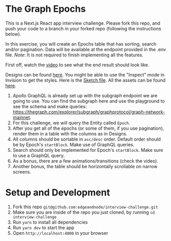 # The Graph Epochs

This is a Next.js React app interview challenge. Please fork this repo, and push your code to a branch in your forked repo (following the instructions below).

In this exercise, you will create an Epochs table that has sorting, search and/or pagination. Data will be available at the endpoint provided in the .env file. _Note_: It is not required to finish implementing all the features.

First off, watch the [video](https://storage.googleapis.com/graph-web/blog/The%20Graph%20-%20Table.mov) to see what the end result should look like.

Designs can be found [here](https://invis.io/6WZZK4QUGFZ). You might be able to use the "Inspect" mode in Invision to get the styles. Here is the [Sketch file](https://storage.googleapis.com/graph-web/blog/The%20Graph%20-%20Table.sketch). All the assets can be found [here](https://storage.googleapis.com/graph-web/blog/Table%20Assets.zip).

1. Apollo GraphQL is already set up with the subgraph endpoint we are going to use. You can find the subgraph here and use the playground to see the schema and make queries: https://thegraph.com/explorer/subgraph/graphprotocol/graph-network-mainnet.
2. For this challenge, we will query the Entity called `Epoch`.
3. After you get all of the epochs (or some of them, if you use pagination), render them in a table with the columns as in Designs.
4. All columns should be sortable in `asc/desc` order. Default order should be by Epoch's `startBlock`. Make use of GraphQL queries.
5. Search should only be implemented for Epoch's `startBlock`. Make sure to use a GraphQL query.
6. As a bonus, there are a few animations/transitions (check the video).
7. Another bonus, the table should be horizontally scrollable on narrow screens.

# Setup and Development

1. Fork this repo `git@github.com:edgeandnode/interview-challenge.git`
2. Make sure you are inside of the repo you just cloned, by running `cd interview-challenge`
3. Run `yarn` to install all dependencies
4. Run `yarn dev` to start the app
5. Open `http://localhost:4000` in your browser
